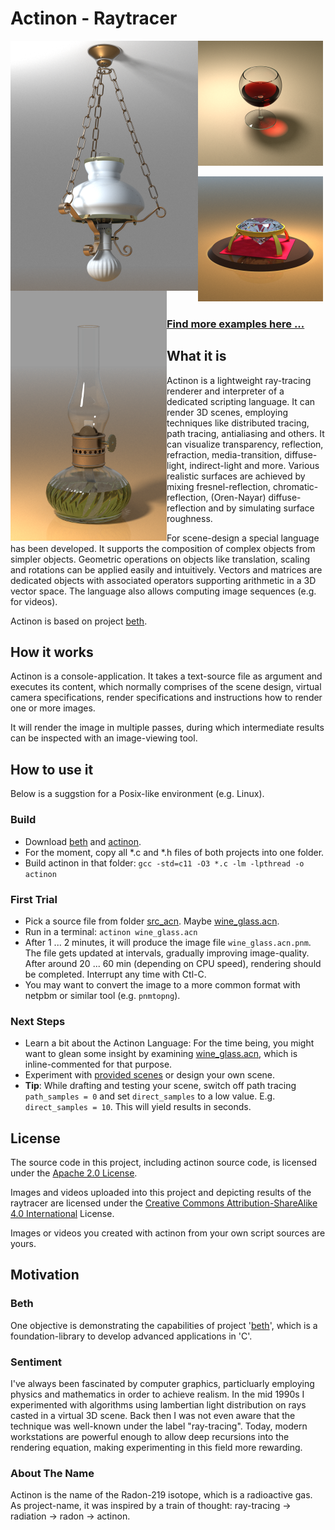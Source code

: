 # Actinon - Raytracer
[<img align = "left" width = "300" height = "400" src = "https://raw.githubusercontent.com/johsteffens/actinon/master/image/hanging_lamp_acn.png">](https://raw.githubusercontent.com/johsteffens/actinon/master/image/hanging_lamp_acn.png "Image created with Actinon" )

[<img align = "left" width = "250" height = "400" src = "https://raw.githubusercontent.com/johsteffens/actinon/master/image/paraffin_lamp.acn.png">](https://raw.githubusercontent.com/johsteffens/actinon/master/image/paraffin_lamp.acn.png "Image created with Actinon" )

[<img width = "200" height = "200" src = "https://raw.githubusercontent.com/johsteffens/actinon/master/image/wine_glass.acn.png">](https://raw.githubusercontent.com/johsteffens/actinon/master/image/wine_glass.acn.png "Image created with Actinon" )

[<img width = "200" height = "200" src = "https://raw.githubusercontent.com/johsteffens/actinon/master/image/diamond.acn.png">](https://raw.githubusercontent.com/johsteffens/actinon/master/image/diamond.acn.png "Image created with Actinon" )

### [Find more examples here ...](https://github.com/johsteffens/actinon/wiki/Images)

## What it is
Actinon is a lightweight ray-tracing renderer and interpreter of a dedicated scripting language. It can render 3D scenes, employing techniques like distributed tracing, path tracing, antialiasing and others. It can visualize transparency, reflection, refraction, media-transition, diffuse-light, indirect-light and more. Various realistic surfaces are achieved by mixing fresnel-reflection, chromatic-reflection, (Oren-Nayar) diffuse-reflection and by simulating surface roughness.

For scene-design a special language has been developed. It supports the composition of complex objects from simpler objects. Geometric operations on objects like translation, scaling and rotations can be applied easily and intuitively. Vectors and matrices are dedicated objects with associated operators supporting arithmetic in a 3D vector space. The language also allows computing image sequences (e.g. for videos).

Actinon is based on project [beth](https://github.com/johsteffens/beth).

## How it works

Actinon is a console-application. It takes a text-source file as argument and executes its content, which normally comprises of the scene design, virtual camera specifications, render specifications and instructions how to render one or more images.

It will render the image in multiple passes, during which intermediate results can be inspected with an image-viewing tool.

## How to use it

Below is a suggstion for a Posix-like environment (e.g. Linux).

### Build
   * Download [beth](https://github.com/johsteffens/beth) and [actinon](https://github.com/johsteffens/actinon).
   * For the moment, copy all *.c and *.h files of both projects into one folder.
   * Build actinon in that folder: `gcc -std=c11 -O3 *.c -lm -lpthread -o actinon`

### First Trial
   * Pick a source file from folder [src_acn](https://github.com/johsteffens/actinon/tree/master/src_acn). Maybe [wine_glass.acn](https://github.com/johsteffens/actinon/blob/master/src_acn/wine_glass.acn).
   * Run in a terminal: `actinon wine_glass.acn`
   * After 1 ... 2 minutes, it will produce the image file `wine_glass.acn.pnm`. The file gets updated at intervals, gradually improving image-quality. After around 20 ... 60 min (depending on CPU speed), rendering should be completed. Interrupt any time with Ctl-C.
   * You may want to convert the image to a more common format with netpbm or similar tool (e.g. `pnmtopng`).

### Next Steps
   * Learn a bit about the Actinon Language: For the time being, you might want to glean some insight by examining [wine_glass.acn](https://github.com/johsteffens/actinon/blob/master/src_acn/wine_glass.acn), which is inline-commented for that purpose. 
   * Experiment with [provided scenes](https://github.com/johsteffens/actinon/wiki/Images) or design your own scene.
   * **Tip**: While drafting and testing your scene, switch off path tracing `path_samples = 0` and set `direct_samples` to a low value. E.g.  `direct_samples = 10`. This will yield results in seconds.
   
## License
The source code in this project, including actinon source code, is licensed under the [Apache 2.0 License](https://github.com/johsteffens/actinon/blob/master/LICENSE).

Images and videos uploaded into this project and depicting results of the raytracer are licensed under the [Creative Commons Attribution-ShareAlike 4.0 International](https://creativecommons.org/licenses/by-sa/4.0/) License.

Images or videos you created with actinon from your own script sources are yours.

## Motivation

### Beth
One objective is demonstrating the capabilities of project '[beth](https://github.com/johsteffens/beth)', which is a foundation-library to develop advanced applications in 'C'.

### Sentiment
I've always been fascinated by computer graphics, particluarly employing physics and mathematics in order to achieve realism. In the mid 1990s I experimented with algorithms using lambertian light distribution on rays casted in a virtual 3D scene. Back then I was not even aware that the technique was well-known under the label "ray-tracing". Today, modern workstations are powerful enough to allow deep recursions into the rendering equation, making experimenting in this field more rewarding.

### About The Name
Actinon is the name of the Radon-219 isotope, which is a radioactive gas. As project-name, it was inspired by a train of thought: ray-tracing -> radiation -> radon -> actinon.
